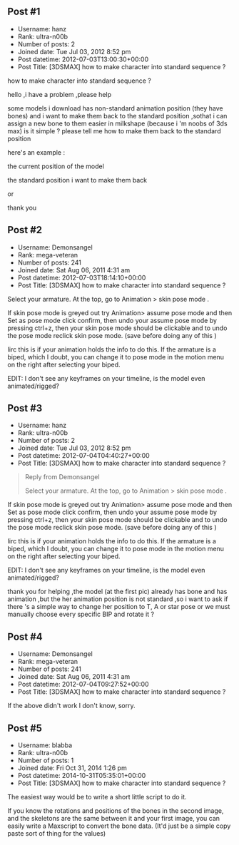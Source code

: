 ## Post #1
- Username: hanz
- Rank: ultra-n00b
- Number of posts: 2
- Joined date: Tue Jul 03, 2012 8:52 pm
- Post datetime: 2012-07-03T13:00:30+00:00
- Post Title: [3DSMAX] how to make character into standard sequence ?

how to make character into standard sequence ?

hello ,i have a problem ,please help

some models i download has non-standard animation position (they have bones)
and i want to make them back to the standard position ,sothat i can assign a new bone to them easier in milkshape
(because i 'm noobs of 3ds max)
is it simple ? please tell me how to make them back to the standard position

here's an example :

the current position of the model




the standard position i want to make them back



or



thank you
## Post #2
- Username: Demonsangel
- Rank: mega-veteran
- Number of posts: 241
- Joined date: Sat Aug 06, 2011 4:31 am
- Post datetime: 2012-07-03T18:14:10+00:00
- Post Title: [3DSMAX] how to make character into standard sequence ?

Select your armature.
At the top, go to Animation > skin pose mode .

If skin pose mode is greyed out try Animation> assume pose mode and then Set as pose mode click confirm,
then undo your assume pose mode by pressing ctrl+z,
then your skin pose mode should be clickable and to undo the pose mode reclick skin pose mode.
(save before doing any of this  )

Iirc this is if your animation holds the info to do this.
If the armature is a biped, which I doubt, you can change it to pose mode in the motion menu on the right after selecting your biped.

EDIT: I don't see any keyframes on your timeline, is the model even animated/rigged?
## Post #3
- Username: hanz
- Rank: ultra-n00b
- Number of posts: 2
- Joined date: Tue Jul 03, 2012 8:52 pm
- Post datetime: 2012-07-04T04:40:27+00:00
- Post Title: [3DSMAX] how to make character into standard sequence ?

> Reply from Demonsangel
>
> Select your armature.
At the top, go to Animation > skin pose mode .

If skin pose mode is greyed out try Animation> assume pose mode and then Set as pose mode click confirm,
then undo your assume pose mode by pressing ctrl+z,
then your skin pose mode should be clickable and to undo the pose mode reclick skin pose mode.
(save before doing any of this  )

Iirc this is if your animation holds the info to do this.
If the armature is a biped, which I doubt, you can change it to pose mode in the motion menu on the right after selecting your biped.

EDIT: I don't see any keyframes on your timeline, is the model even animated/rigged?

thank you for helping ,the model (at the first pic) already has bone and has animation
,but the her animation position is not standard ,so i want to ask if there 's a simple way to change her position to T, A or star pose
or we must manually choose every specific BIP and rotate it ?
## Post #4
- Username: Demonsangel
- Rank: mega-veteran
- Number of posts: 241
- Joined date: Sat Aug 06, 2011 4:31 am
- Post datetime: 2012-07-04T09:27:52+00:00
- Post Title: [3DSMAX] how to make character into standard sequence ?

If the above didn't work I don't know, sorry.
## Post #5
- Username: blabba
- Rank: ultra-n00b
- Number of posts: 1
- Joined date: Fri Oct 31, 2014 1:26 pm
- Post datetime: 2014-10-31T05:35:01+00:00
- Post Title: [3DSMAX] how to make character into standard sequence ?

The easiest way would be to write a short little script to do it.

If you know the rotations and positions of the bones in the second image, and the skeletons are the same between it and your first image, you can easily write a Maxscript to convert the bone data.
(It'd just be a simple copy paste sort of thing for the values)
